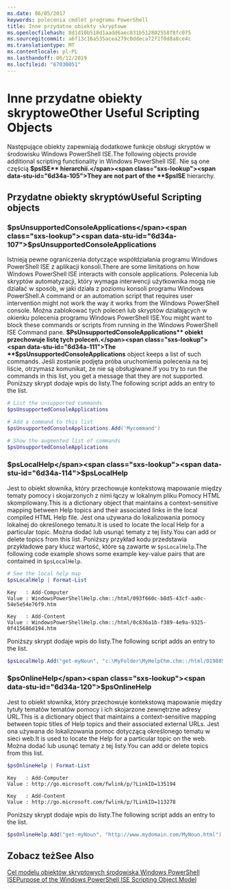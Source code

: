 ```yaml
---
ms.date: 06/05/2017
keywords: polecenia cmdlet programu PowerShell
title: Inne przydatne obiekty skryptowe
ms.openlocfilehash: 8d1d10b518d1aadd6aec831b512802558f8fc075
ms.sourcegitcommit: a6f13c16a535acea279c0ddeca72f1f0d8a8ce4c
ms.translationtype: MT
ms.contentlocale: pl-PL
ms.lasthandoff: 06/12/2019
ms.locfileid: "67030051"
---
```

# <a name="other-useful-scripting-objects"></a><span data-ttu-id="6d34a-103">Inne przydatne obiekty skryptowe</span><span class="sxs-lookup"><span data-stu-id="6d34a-103">Other Useful Scripting Objects</span></span>

<span data-ttu-id="6d34a-104">Następujące obiekty zapewniają dodatkowe funkcje obsługi skryptów w środowisku Windows PowerShell ISE.</span><span class="sxs-lookup"><span data-stu-id="6d34a-104">The following objects provide additional scripting functionality in Windows PowerShell ISE.</span></span> <span data-ttu-id="6d34a-105">Nie są one częścią **$psISE** hierarchii.</span><span class="sxs-lookup"><span data-stu-id="6d34a-105">They are not part of the **$psISE** hierarchy.</span></span>

## <a name="useful-scripting-objects"></a><span data-ttu-id="6d34a-106">Przydatne obiekty skryptów</span><span class="sxs-lookup"><span data-stu-id="6d34a-106">Useful Scripting objects</span></span>

### <a name="psunsupportedconsoleapplications"></a><span data-ttu-id="6d34a-107">$psUnsupportedConsoleApplications</span><span class="sxs-lookup"><span data-stu-id="6d34a-107">$psUnsupportedConsoleApplications</span></span>

<span data-ttu-id="6d34a-108">Istnieją pewne ograniczenia dotyczące współdziałania programu Windows PowerShell ISE z aplikacji konsoli.</span><span class="sxs-lookup"><span data-stu-id="6d34a-108">There are some limitations on how Windows PowerShell ISE interacts with console applications.</span></span> <span data-ttu-id="6d34a-109">Polecenia lub skryptów automatyzacji, który wymaga interwencji użytkownika mogą nie działać w sposób, w jaki działa z poziomu konsoli programu Windows PowerShell.</span><span class="sxs-lookup"><span data-stu-id="6d34a-109">A command or an automation script that requires user intervention might not work the way it works from the Windows PowerShell console.</span></span> <span data-ttu-id="6d34a-110">Można zablokować tych poleceń lub skryptów działających w okienku polecenia programu Windows PowerShell ISE.</span><span class="sxs-lookup"><span data-stu-id="6d34a-110">You might want to block these commands or scripts from running in the Windows PowerShell ISE Command pane.</span></span> <span data-ttu-id="6d34a-111">**$PsUnsupportedConsoleApplications** obiekt przechowuje listę tych poleceń.</span><span class="sxs-lookup"><span data-stu-id="6d34a-111">The **$psUnsupportedConsoleApplications** object keeps a list of such commands.</span></span> <span data-ttu-id="6d34a-112">Jeśli zostanie podjęta próba uruchomienia polecenia na tej liście, otrzymasz komunikat, że nie są obsługiwane.</span><span class="sxs-lookup"><span data-stu-id="6d34a-112">If you try to run the commands in this list, you get a message that they are not supported.</span></span> <span data-ttu-id="6d34a-113">Poniższy skrypt dodaje wpis do listy.</span><span class="sxs-lookup"><span data-stu-id="6d34a-113">The following script adds an entry to the list.</span></span>

```powershell
# List the unsupported commands
$psUnsupportedConsoleApplications

# Add a command to this list
$psUnsupportedConsoleApplications.Add('Mycommand')

# Show the augmented list of commands
$psUnsupportedConsoleApplications
```

### <a name="pslocalhelp"></a><span data-ttu-id="6d34a-114">$psLocalHelp</span><span class="sxs-lookup"><span data-stu-id="6d34a-114">$psLocalHelp</span></span>

<span data-ttu-id="6d34a-115">Jest to obiekt słownika, który przechowuje kontekstową mapowanie między tematy pomocy i skojarzonych z nimi łączy w lokalnym pliku Pomocy HTML skompilowany.</span><span class="sxs-lookup"><span data-stu-id="6d34a-115">This is a dictionary object that maintains a context-sensitive mapping between Help topics and their associated links in the local compiled HTML Help file.</span></span> <span data-ttu-id="6d34a-116">Jest ona używana do lokalizowania pomocy lokalnej do określonego tematu.</span><span class="sxs-lookup"><span data-stu-id="6d34a-116">It is used to locate the local Help for a particular topic.</span></span> <span data-ttu-id="6d34a-117">Można dodać lub usunąć tematy z tej listy.</span><span class="sxs-lookup"><span data-stu-id="6d34a-117">You can add or delete topics from this list.</span></span> <span data-ttu-id="6d34a-118">Poniższy przykład kodu przedstawia przykładowe pary klucz wartość, które są zawarte w `$psLocalHelp`.</span><span class="sxs-lookup"><span data-stu-id="6d34a-118">The following code example shows some example key-value pairs that are contained in `$psLocalHelp`.</span></span>

```powershell
# See the local help map
$psLocalHelp | Format-List
```

```output
Key   : Add-Computer
Value : WindowsPowerShellHelp.chm::/html/093f660c-b8d5-43cf-aa0c-54e5e54e76f9.htm

Key   : Add-Content
Value : WindowsPowerShellHelp.chm::/html/0c836a1b-f389-4e9a-9325-0f415686d194.htm
```

<span data-ttu-id="6d34a-119">Poniższy skrypt dodaje wpis do listy.</span><span class="sxs-lookup"><span data-stu-id="6d34a-119">The following script adds an entry to the list.</span></span>

```powershell
$psLocalHelp.Add("get-myNoun", "c:\MyFolder\MyHelpChm.chm::/html/0198854a-1298-57ae-aa0c-87b5e5a84712.htm")
```

### <a name="psonlinehelp"></a><span data-ttu-id="6d34a-120">$psOnlineHelp</span><span class="sxs-lookup"><span data-stu-id="6d34a-120">$psOnlineHelp</span></span>

<span data-ttu-id="6d34a-121">Jest to obiekt słownika, który przechowuje kontekstową mapowanie między tytuły tematów tematów pomocy i ich skojarzone zewnętrzne adresy URL.</span><span class="sxs-lookup"><span data-stu-id="6d34a-121">This is a dictionary object that maintains a context-sensitive mapping between topic titles of Help topics and their associated external URLs.</span></span> <span data-ttu-id="6d34a-122">Jest ona używana do lokalizowania pomoc dotyczącą określonego tematu w sieci web.</span><span class="sxs-lookup"><span data-stu-id="6d34a-122">It is used to locate the Help for a particular topic on the web.</span></span> <span data-ttu-id="6d34a-123">Można dodać lub usunąć tematy z tej listy.</span><span class="sxs-lookup"><span data-stu-id="6d34a-123">You can add or delete topics from this list.</span></span>

```powershell
$psOnlineHelp | Format-List
```

```output
Key   : Add-Computer
Value : http://go.microsoft.com/fwlink/p/?LinkID=135194

Key   : Add-Content
Value : http://go.microsoft.com/fwlink/p/?LinkID=113278
```

<span data-ttu-id="6d34a-124">Poniższy skrypt dodaje wpis do listy.</span><span class="sxs-lookup"><span data-stu-id="6d34a-124">The following script adds an entry to the list.</span></span>

```powershell
$psOnlineHelp.Add("get-myNoun", "http://www.mydomain.com/MyNoun.html")
```

## <a name="see-also"></a><span data-ttu-id="6d34a-125">Zobacz też</span><span class="sxs-lookup"><span data-stu-id="6d34a-125">See Also</span></span>

[<span data-ttu-id="6d34a-126">Cel modelu obiektów skryptowych środowiska Windows PowerShell ISE</span><span class="sxs-lookup"><span data-stu-id="6d34a-126">Purpose of the Windows PowerShell ISE Scripting Object Model</span></span>](../components/ise/object-model/Purpose-of-the-Windows-PowerShell-ISE-Scripting-Object-Model.md)
